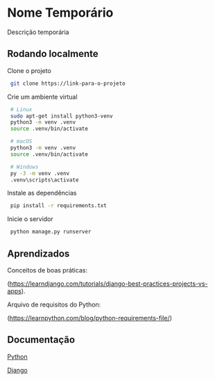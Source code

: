 
# Nome Temporário

Descrição temporária

## Rodando localmente

Clone o projeto

```bash
 git clone https://link-para-o-projeto
```

Crie um ambiente virtual

```bash
 # Linux
 sudo apt-get install python3-venv    
 python3 -m venv .venv
 source .venv/bin/activate

 # macOS
 python3 -m venv .venv
 source .venv/bin/activate

 # Windows
 py -3 -m venv .venv
 .venv\scripts\activate
```

Instale as dependências

```bash
 pip install -r requirements.txt
```

Inicie o servidor

```bash
 python manage.py runserver
```
## Aprendizados

Conceitos de boas práticas:

(https://learndjango.com/tutorials/django-best-practices-projects-vs-apps).


Arquivo de requisitos do Python:

(https://learnpython.com/blog/python-requirements-file/)


## Documentação

[Python](https://www.python.org)

[Django](https://www.djangoproject.com)





